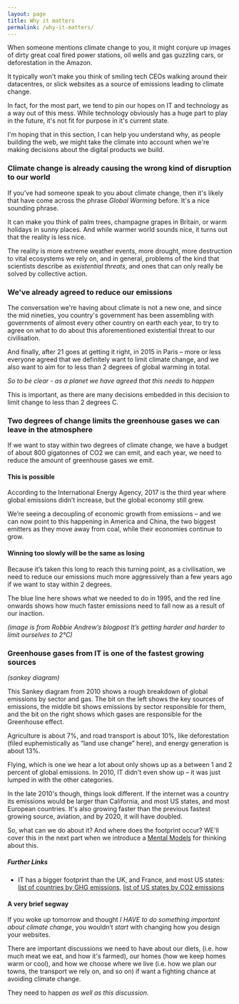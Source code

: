 ```yaml
---
layout: page
title: Why it matters
permalink: /why-it-matters/
---
```


When someone mentions climate change to you, it might conjure up images of dirty great coal fired power stations, oil wells and gas guzzling cars, or deforestation in the Amazon.

It typically won't make you think of smiling tech CEOs walking around their datacentres, or slick websites as a source of emissions leading to climate change.

In fact, for the most part, we tend to pin our hopes on IT and technology as a way out of this mess. While technology obviously has a huge part to play in the future, it's not fit for purpose in it's current state.

I'm hoping that in this section, I can help you understand why, as people building the web, we might take the climate into account when we're making decisions about the digital products we build.

### Climate change is already causing the wrong kind of disruption to our world

If you've had someone speak to you about climate change, then it's likely that have come across the phrase _Global Warming_ before. It's a nice sounding phrase.

It can make you think of palm trees, champagne grapes in Britain, or warm holidays in sunny places. And while warmer world sounds nice, it turns out that the reality is less nice.

The reality is more extreme weather events, more drought, more destruction to vital ecosystems we rely on, and in general, problems of the kind that scientists describe as _existential threats_, and ones that can only really be solved by collective action.

### We've already agreed to reduce our emissions

The conversation we're having about climate is not a new one, and since the mid nineties, you country's government has been assembling with governments of almost every other country on earth each year, to try to agree on what to do about this aforementioned existential threat to our civilisation.

And finally, after 21 goes at getting it right, in 2015 in Paris – more or less everyone agreed that we definitely want to limit climate change, and we also want to aim for to less than 2 degrees of global warming in total.

_So to be clear - as a planet we have agreed that this needs to happen_

This is important, as there are many decisions embedded in this decision to limit change to less than 2 degrees C.

<!-- * Well, 191 out of 192 countries that make up the United Nations -->

### Two degrees of change limits the greenhouse gases we can leave in the atmosphere

If we want to stay within two degrees of climate change, we have a budget of about 800 gigatonnes of CO2 we can emit, and each year, we need to reduce the amount of greenhouse gases we emit.

#### This is possible

According to the International Energy Agency, 2017 is the third year where global emissions didn’t increase, but the global economy still grew.

We’re seeing a decoupling of economic growth from emissions – and we can now point to this happening in America and China, the two biggest emitters as they move away from coal, while their economies continue to grow.


#### Winning too slowly will be the same as losing

Because it’s taken this long to reach this turning point, as a civilisation, we need to reduce our emissions much more aggressively than a few years ago if we want to stay within 2 degrees.

The blue line here shows what we needed to do in 1995, and the red line onwards shows how much faster emissions need to fall now as a result of our inaction.

_(image is from Robbie Andrew’s blogpost It’s getting harder and harder to limit ourselves to 2°C)_


### Greenhouse gases from IT is one of the fastest growing sources

_(sankey diagram)_

This Sankey diagram from 2010 shows a rough breakdown of global emissions by sector and gas. The bit on the left shows the key sources of emissions, the middle bit shows emissions by sector responsible for them, and the bit on the right shows which gases are responsible for the Greenhouse effect.

Agriculture is about 7%, and road transport is about 10%, like deforestation (filed euphemistically as “land use change” here), and energy generation is about 13%.

Flying, which is one we hear a lot about only shows up as a between 1 and 2 percent of global emissions. In 2010, IT didn't even show up – it was just lumped in with the other categories.

In the late 2010's though, things look different. If the internet was a country its emissions would be larger than California, and most US states, and most European countries. It's also growing faster than the previous fastest growing source, aviation, and by 2020, it will have doubled.

So, what can we do about it? And where does the footprint occur? WE'll cover this in the next part when we introduce a [Mental Models](/mental-models) for thinking about this.

##### Further Links

- IT has a bigger footprint than the UK, and France, and most US states: [list of countries by GHG emissions](https://en.wikipedia.org/wiki/List_of_countries_by_greenhouse_gas_emissions), [list of US states by CO2 emissions](https://en.wikipedia.org/wiki/List_of_U.S._states_by_carbon_dioxide_emissions)


#### A very brief segway

If you woke up tomorrow and thought _I HAVE to do something important about climate change_, you wouldn’t *start* with changing how you design your websites.

There are important discussions we need to have about our diets, (i.e. how much meat we eat, and how it's farmed), our homes (how we keep homes warm or cool), and how we choose where we live (i.e. how we plan our towns, the transport we rely on, and so on) if want a fighting chance at avoiding climate change.

They need to happen _as well as this discussion_.
